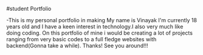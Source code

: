 #student Portfolio

-This is my personal portfolio in making
My name is Vinayak I'm currently 18 years old and I have a keen interest in technology.I also very much like doing coding.
On this portfolio of mine i would be creating a lot of projects ranging from very basic codes to a full fledge websites with backend(Gonna take a while).
Thanks! See you around!!!
